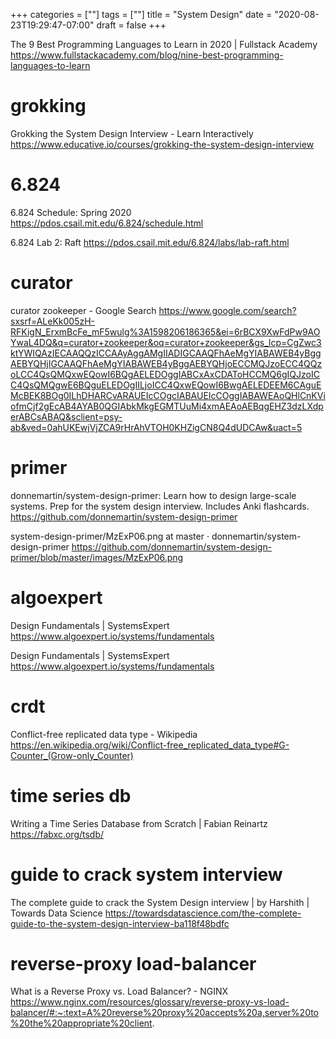 +++
categories = [""]
tags = [""]
title = "System Design"
date = "2020-08-23T19:29:47-07:00"
draft = false
+++

The 9 Best Programming Languages to Learn in 2020 | Fullstack Academy
https://www.fullstackacademy.com/blog/nine-best-programming-languages-to-learn

# grokking

Grokking the System Design Interview - Learn Interactively
https://www.educative.io/courses/grokking-the-system-design-interview

# 6.824

6.824 Schedule: Spring 2020
https://pdos.csail.mit.edu/6.824/schedule.html

6.824 Lab 2: Raft
https://pdos.csail.mit.edu/6.824/labs/lab-raft.html

# curator

curator zookeeper - Google Search
https://www.google.com/search?sxsrf=ALeKk005zH-RFKigN_ErxmBcFe_mF5wulg%3A1598206186365&ei=6rBCX9XwFdPw9AOYwaL4DQ&q=curator+zookeeper&oq=curator+zookeeper&gs_lcp=CgZwc3ktYWIQAzIECAAQQzICCAAyAggAMgIIADIGCAAQFhAeMgYIABAWEB4yBggAEBYQHjIGCAAQFhAeMgYIABAWEB4yBggAEBYQHjoECCMQJzoECC4QQzoLCC4QsQMQxwEQowI6BQgAELEDOggIABCxAxCDAToHCCMQ6gIQJzoICC4QsQMQgwE6BQguELEDOgIILjoICC4QxwEQowI6BwgAELEDEEM6CAguEMcBEK8BOg0ILhDHARCvARAUEIcCOgcIABAUEIcCOggIABAWEAoQHlCnKViofmCjf2gEcAB4AYAB0QGIAbkMkgEGMTUuMi4xmAEAoAEBqgEHZ3dzLXdperABCsABAQ&sclient=psy-ab&ved=0ahUKEwjVjZCA9rHrAhVTOH0KHZigCN8Q4dUDCAw&uact=5

# primer

donnemartin/system-design-primer: Learn how to design large-scale systems. Prep for the system design interview. Includes Anki flashcards.
https://github.com/donnemartin/system-design-primer

system-design-primer/MzExP06.png at master · donnemartin/system-design-primer
https://github.com/donnemartin/system-design-primer/blob/master/images/MzExP06.png

# algoexpert

Design Fundamentals | SystemsExpert
https://www.algoexpert.io/systems/fundamentals

Design Fundamentals | SystemsExpert
https://www.algoexpert.io/systems/fundamentals

# crdt

Conflict-free replicated data type - Wikipedia
https://en.wikipedia.org/wiki/Conflict-free_replicated_data_type#G-Counter_(Grow-only_Counter)

# time series db
Writing a Time Series Database from Scratch | Fabian Reinartz
https://fabxc.org/tsdb/

# guide to crack system interview

The complete guide to crack the System Design interview | by Harshith | Towards Data Science
https://towardsdatascience.com/the-complete-guide-to-the-system-design-interview-ba118f48bdfc

# reverse-proxy load-balancer

What is a Reverse Proxy vs. Load Balancer? - NGINX
https://www.nginx.com/resources/glossary/reverse-proxy-vs-load-balancer/#:~:text=A%20reverse%20proxy%20accepts%20a,server%20to%20the%20appropriate%20client.


